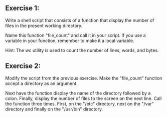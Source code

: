 ## Exercise 1:

Write a shell script that consists of a function that display the number of files in the present working directory. 

Name this function "file_count" and call it in your script. If you use a variable in your function, remember to make it a local variable.

Hint: The wc utility is used to count the number of lines, words, and bytes. 

## Exercise 2:

Modify the script from the previous exercise. Make the "file_count" function accept a directory as an argument.

Next have the function display the name of the directory followed by a colon. Finally, display the number of files to the screen on the next line. Call the function three times. First, on the "/etc" directory, next on the "/var" directory and finally on the "/usr/bin" directory.

